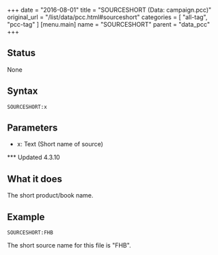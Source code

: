 +++
date = "2016-08-01"
title = "SOURCESHORT (Data: campaign.pcc)"
original_url = "/list/data/pcc.html#sourceshort"
categories = [ "all-tag", "pcc-tag" ]
[menu.main]
    name = "SOURCESHORT"
    parent = "data_pcc"
+++

## Status

None

## Syntax

`SOURCESHORT:x`

## Parameters

-   x: Text (Short name of source)



<span id="sourceshort"></span> \*\*\* Updated 4.3.10

What it does
------------

The short product/book name.

Example
-------

`SOURCESHORT:FHB`

The short source name for this file is "FHB".

